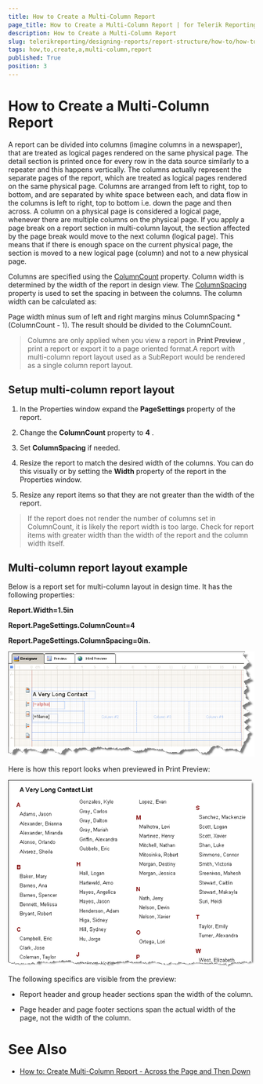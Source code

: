 ```yaml
---
title: How to Create a Multi-Column Report
page_title: How to Create a Multi-Column Report | for Telerik Reporting Documentation
description: How to Create a Multi-Column Report
slug: telerikreporting/designing-reports/report-structure/how-to/how-to-create-a-multi-column-report
tags: how,to,create,a,multi-column,report
published: True
position: 3
---
```


# How to Create a Multi-Column Report



A report can be divided into columns (imagine columns in a newspaper), that are treated as logical pages rendered on the same physical page.          The detail section is printed once for every row in the data source similarly to a repeater and this happens vertically. The columns actually          represent the separate pages of the report, which are treated as logical pages rendered on the same physical page. Columns are          arranged from left to right, top to bottom, and are separated by white space between each, and data flow in the columns is left to right, top to          bottom i.e. down the page and then across. A column on a physical page is considered a logical page, whenever there are multiple columns on the physical page. If you apply a page break         on a report section in multi-column layout, the section affected by the page break would move to the next column (logical page). This means that if          there is enough space on the current physical page, the section is moved to a new logical page (column) and not to a new physical page.         

Columns are specified using the  [ColumnCount](/reporting/api/Telerik.Reporting.DetailSection#Telerik_Reporting_DetailSection_ColumnCount)  property.          Column width is determined by the width of the report in design view. The  [ColumnSpacing](/reporting/api/Telerik.Reporting.DetailSection#Telerik_Reporting_DetailSection_ColumnSpacing)           property is used to set the spacing in between the columns. The column width can be calculated as:

Page width minus sum of left and right margins minus ColumnSpacing * (ColumnCount - 1). The result should be divided to the ColumnCount.

> Columns are only applied when you view a report in  __Print Preview__ , print a report or export it to a page oriented format.A report with multi-column report layout used as a SubReport would be rendered as a single column report layout.

## Setup multi-column report layout

1. In the Properties window expand the __PageSettings__  property of the report.

1. Change the __ColumnCount__  property to __4__  .

1. Set __ColumnSpacing__  if needed.

1. Resize the report to match the desired width of the columns. You can do this visually or by setting the __Width__  property of the report in the Properties window.

1. Resize any report items so that they are not greater than the width of the report.

> If the report does not render the number of columns set in ColumnCount, it is likely the report width is too large.             Check for report items with greater width than the width of the report and the column width itself.             

## Multi-column report layout example

Below is a report set for multi-column layout in design time. It has the following properties:

__Report.Width=1.5in__ 

__Report.PageSettings.ColumnCount=4__ 

__Report.PageSettings.ColumnSpacing=0in.__ 

  

  ![](images/ReportMultiColumnA.png)

Here is how this report looks when previewed in Print Preview:

  

  ![](images/ReportMultiColumnB.png)

The following specifics are visible from the preview:

* Report header and group header sections span the width of the column.

* Page header and page footer sections span the actual width of the page, not the width of the column.

# See Also

 * [How to: Create Multi-Column Report - Across the Page and Then Down](http://www.telerik.com/support/kb/reporting/details/how-to-create-multi-column-report---across-the-page-and-then-down)

